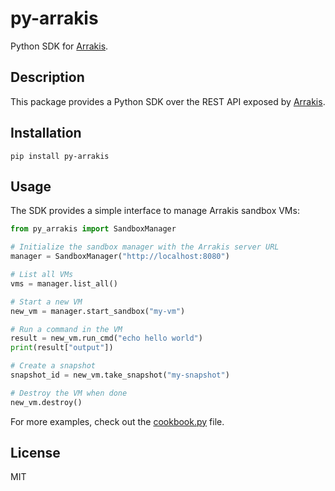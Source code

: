 # py-arrakis

Python SDK for [Arrakis](https://github.com/abshkbh/arrakis).

## Description

This package provides a Python SDK over the REST API exposed by [Arrakis](https://github.com/abshkbh/arrakis).

## Installation

```
pip install py-arrakis
```

## Usage

The SDK provides a simple interface to manage Arrakis sandbox VMs:

```python
from py_arrakis import SandboxManager

# Initialize the sandbox manager with the Arrakis server URL
manager = SandboxManager("http://localhost:8080")

# List all VMs
vms = manager.list_all()

# Start a new VM
new_vm = manager.start_sandbox("my-vm")

# Run a command in the VM
result = new_vm.run_cmd("echo hello world")
print(result["output"])

# Create a snapshot
snapshot_id = new_vm.take_snapshot("my-snapshot")

# Destroy the VM when done
new_vm.destroy()
```

For more examples, check out the [cookbook.py](examples/cookbook.py) file.

## License

MIT
